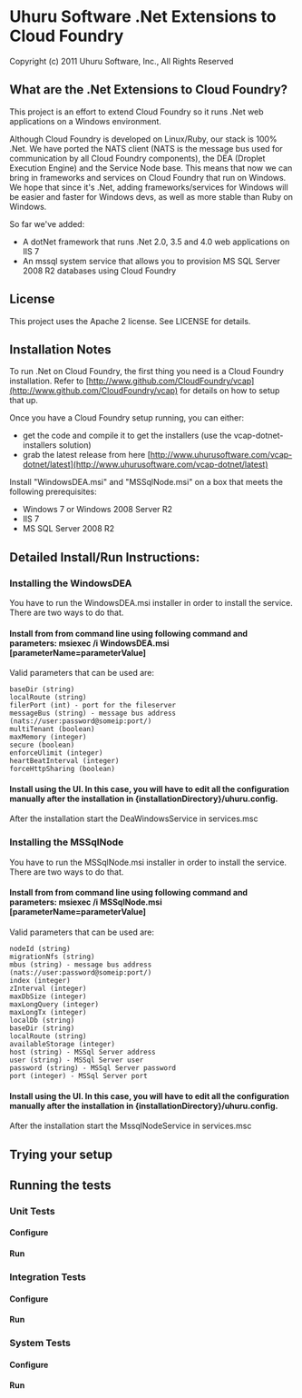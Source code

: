 Uhuru Software .Net Extensions to Cloud Foundry
===============================================

Copyright (c) 2011 Uhuru Software, Inc., All Rights Reserved

What are the .Net Extensions to Cloud Foundry?
----------------------------------------------

This project is an effort to extend Cloud Foundry so it runs .Net web applications on a Windows environment.

Although Cloud Foundry is developed on Linux/Ruby, our stack is 100% .Net. We have ported the NATS client (NATS is the message bus used for communication by all Cloud Foundry components), the DEA (Droplet Execution Engine) and the Service Node base. This means that now we can bring in frameworks and services on Cloud Foundry that run on Windows. We hope that since it's .Net, adding frameworks/services for Windows will be easier and faster for Windows devs, as well as more stable than Ruby on Windows.

So far we've added:

* A dotNet framework that runs .Net 2.0, 3.5 and 4.0 web applications on IIS 7
* An mssql system service that allows you to provision MS SQL Server 2008 R2 databases using Cloud Foundry

License
-------

This project uses the Apache 2 license.  See LICENSE for details.

Installation Notes
------------------

To run .Net on Cloud Foundry, the first thing you need is a Cloud Foundry installation. Refer to [http://www.github.com/CloudFoundry/vcap](http://www.github.com/CloudFoundry/vcap) for details on how to setup that up.

Once you have a Cloud Foundry setup running, you can either:

* get the code and compile it to get the installers (use the vcap-dotnet-installers solution)
* grab the latest release from here [http://www.uhurusoftware.com/vcap-dotnet/latest](http://www.uhurusoftware.com/vcap-dotnet/latest)

Install "WindowsDEA.msi" and "MSSqlNode.msi" on a box that meets the following prerequisites:

* Windows 7 or Windows 2008 Server R2
* IIS 7
* MS SQL Server 2008 R2

Detailed Install/Run Instructions:
----------------------------------

### Installing the WindowsDEA

You have to run the WindowsDEA.msi installer in order to install the service. There are two ways to do that.

#### Install from from command line using following command and parameters: msiexec /i WindowsDEA.msi [parameterName=parameterValue]

Valid parameters that can be used are: 
	
	baseDir (string)
	localRoute (string)
	filerPort (int) - port for the fileserver
	messageBus (string) - message bus address (nats://user:password@someip:port/)
	multiTenant (boolean)
	maxMemory (integer)
	secure (boolean)
	enforceUlimit (integer)
	heartBeatInterval (integer)
	forceHttpSharing (boolean)

#### Install using the UI. In this case, you will have to edit all the configuration manually after the installation in {installationDirectory}/uhuru.config.

After the installation start the DeaWindowsService in services.msc

### Installing the MSSqlNode

You have to run the MSSqlNode.msi installer in order to install the service. There are two ways to do that.

#### Install from from command line using following command and parameters: msiexec /i MSSqlNode.msi [parameterName=parameterValue]

Valid parameters that can be used are: 

	nodeId (string)
	migrationNfs (string)
	mbus (string) - message bus address (nats://user:password@someip:port/)
	index (integer)
	zInterval (integer)
	maxDbSize (integer)
	maxLongQuery (integer)
	maxLongTx (integer)
	localDb (string)
	baseDir (string)
	localRoute (string)
	availableStorage (integer)
	host (string) - MSSql Server address
	user (string) - MSSql Server user
	password (string) - MSSql Server password
	port (integer) - MSSql Server port

#### Install using the UI. In this case, you will have to edit all the configuration manually after the installation in {installationDirectory}/uhuru.config.

After the installation start the MssqlNodeService in services.msc

Trying your setup
-----------------


Running the tests
-----------------

### Unit Tests

#### Configure
#### Run

### Integration Tests

#### Configure
#### Run

### System Tests

#### Configure
#### Run
